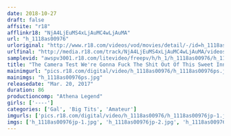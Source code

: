 ```yaml
---
date: 2018-10-27
draft: false
affsite: "r18"
afflinkr18: "NjA4LjEuMS4xLjAuMC4wLjAuMA"
url: "h_1118as00976"
urloriginal: "http://www.r18.com/videos/vod/movies/detail/-/id=h_1118as00976"
urlfinal: "http://media.r18.com/track/NjA4LjEuMS4xLjAuMC4wLjAuMA/videos/vod/movies/detail/-/id=h_1118as00976"
samplevid: "awspv3001.r18.com/litevideo/freepv/h/h_1/h_1118as00976/h_1118as00976_dmb_s.mp4"
title: "The Camera Test We're Gonna Fuck The Shit Out Of This Sweet Innocent Girl And This Colossal Tits Gal Before They Make Their Debuts!!"
mainimgurl: "pics.r18.com/digital/video/h_1118as00976/h_1118as00976ps.jpg"
mainimgs: "h_1118as00976ps.jpg"
releasedate: "Mar. 20, 2017"
duration: 86
productioncomp: "Athena Legend"
girls: ['----']
categories: ['Gal', 'Big Tits', 'Amateur']
imgurls: ['pics.r18.com/digital/video/h_1118as00976/h_1118as00976jp-1.jpg', 'pics.r18.com/digital/video/h_1118as00976/h_1118as00976jp-2.jpg', 'pics.r18.com/digital/video/h_1118as00976/h_1118as00976jp-3.jpg', 'pics.r18.com/digital/video/h_1118as00976/h_1118as00976jp-4.jpg', 'pics.r18.com/digital/video/h_1118as00976/h_1118as00976jp-5.jpg', 'pics.r18.com/digital/video/h_1118as00976/h_1118as00976jp-6.jpg', 'pics.r18.com/digital/video/h_1118as00976/h_1118as00976jp-7.jpg', 'pics.r18.com/digital/video/h_1118as00976/h_1118as00976jp-8.jpg', 'pics.r18.com/digital/video/h_1118as00976/h_1118as00976jp-9.jpg', 'pics.r18.com/digital/video/h_1118as00976/h_1118as00976jp-10.jpg', 'pics.r18.com/digital/video/h_1118as00976/h_1118as00976jp-11.jpg', 'pics.r18.com/digital/video/h_1118as00976/h_1118as00976jp-12.jpg', 'pics.r18.com/digital/video/h_1118as00976/h_1118as00976jp-13.jpg', 'pics.r18.com/digital/video/h_1118as00976/h_1118as00976jp-14.jpg', 'pics.r18.com/digital/video/h_1118as00976/h_1118as00976jp-15.jpg', 'pics.r18.com/digital/video/h_1118as00976/h_1118as00976jp-16.jpg', 'pics.r18.com/digital/video/h_1118as00976/h_1118as00976jp-17.jpg', 'pics.r18.com/digital/video/h_1118as00976/h_1118as00976jp-18.jpg', 'pics.r18.com/digital/video/h_1118as00976/h_1118as00976jp-19.jpg', 'pics.r18.com/digital/video/h_1118as00976/h_1118as00976jp-20.jpg']
imgs: ['h_1118as00976jp-1.jpg', 'h_1118as00976jp-2.jpg', 'h_1118as00976jp-3.jpg', 'h_1118as00976jp-4.jpg', 'h_1118as00976jp-5.jpg', 'h_1118as00976jp-6.jpg', 'h_1118as00976jp-7.jpg', 'h_1118as00976jp-8.jpg', 'h_1118as00976jp-9.jpg', 'h_1118as00976jp-10.jpg', 'h_1118as00976jp-11.jpg', 'h_1118as00976jp-12.jpg', 'h_1118as00976jp-13.jpg', 'h_1118as00976jp-14.jpg', 'h_1118as00976jp-15.jpg', 'h_1118as00976jp-16.jpg', 'h_1118as00976jp-17.jpg', 'h_1118as00976jp-18.jpg', 'h_1118as00976jp-19.jpg', 'h_1118as00976jp-20.jpg']
---
```

